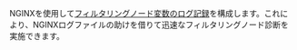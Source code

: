 NGINXを使用して[フィルタリングノード変数のログ記録](../admin-en/configure-logging.md)を構成します。これにより、NGINXログファイルの助けを借りて迅速なフィルタリングノード診断を実施できます。